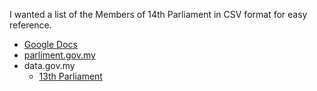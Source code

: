 I wanted a list of the Members of 14th Parliament in CSV format for easy reference.

- [Google Docs](https://docs.google.com/spreadsheets/d/1tLFDcg9A3lR5uD1t0vW3vxJnjh6wMPX1PWNMYbXsKYs/edit?usp=sharing)
- [parliment.gov.my](http://www.parlimen.gov.my/ahli-dewan.html?uweb=dr)
- data.gov.my
  - [13th Parliament](http://www.data.gov.my/data/en_US/dataset/parlimen-maklumat-ahli-parlimen-dewan-rakyat/resource/7ba65f43-8eb7-4198-a2ea-295deed6bb2d)
